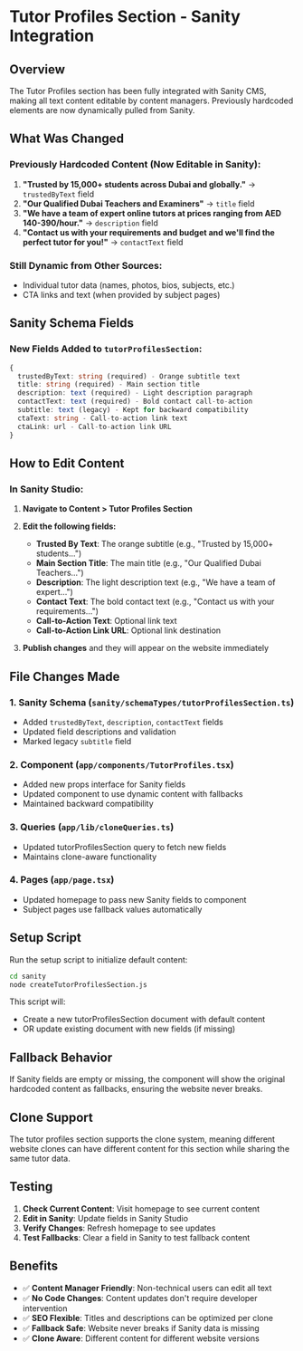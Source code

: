 # Tutor Profiles Section - Sanity Integration

## Overview

The Tutor Profiles section has been fully integrated with Sanity CMS, making all text content editable by content managers. Previously hardcoded elements are now dynamically pulled from Sanity.

## What Was Changed

### Previously Hardcoded Content (Now Editable in Sanity):
1. **"Trusted by 15,000+ students across Dubai and globally."** → `trustedByText` field
2. **"Our Qualified Dubai Teachers and Examiners"** → `title` field  
3. **"We have a team of expert online tutors at prices ranging from AED 140-390/hour."** → `description` field
4. **"Contact us with your requirements and budget and we'll find the perfect tutor for you!"** → `contactText` field

### Still Dynamic from Other Sources:
- Individual tutor data (names, photos, bios, subjects, etc.)
- CTA links and text (when provided by subject pages)

## Sanity Schema Fields

### New Fields Added to `tutorProfilesSection`:

```typescript
{
  trustedByText: string (required) - Orange subtitle text
  title: string (required) - Main section title
  description: text (required) - Light description paragraph
  contactText: text (required) - Bold contact call-to-action
  subtitle: text (legacy) - Kept for backward compatibility
  ctaText: string - Call-to-action link text
  ctaLink: url - Call-to-action link URL
}
```

## How to Edit Content

### In Sanity Studio:

1. **Navigate to Content > Tutor Profiles Section**
2. **Edit the following fields:**
   - **Trusted By Text**: The orange subtitle (e.g., "Trusted by 15,000+ students...")
   - **Main Section Title**: The main title (e.g., "Our Qualified Dubai Teachers...")
   - **Description**: The light description text (e.g., "We have a team of expert...")
   - **Contact Text**: The bold contact text (e.g., "Contact us with your requirements...")
   - **Call-to-Action Text**: Optional link text
   - **Call-to-Action Link URL**: Optional link destination

3. **Publish changes** and they will appear on the website immediately

## File Changes Made

### 1. Sanity Schema (`sanity/schemaTypes/tutorProfilesSection.ts`)
- Added `trustedByText`, `description`, `contactText` fields
- Updated field descriptions and validation
- Marked legacy `subtitle` field

### 2. Component (`app/components/TutorProfiles.tsx`)
- Added new props interface for Sanity fields
- Updated component to use dynamic content with fallbacks
- Maintained backward compatibility

### 3. Queries (`app/lib/cloneQueries.ts`)
- Updated tutorProfilesSection query to fetch new fields
- Maintains clone-aware functionality

### 4. Pages (`app/page.tsx`)
- Updated homepage to pass new Sanity fields to component
- Subject pages use fallback values automatically

## Setup Script

Run the setup script to initialize default content:

```bash
cd sanity
node createTutorProfilesSection.js
```

This script will:
- Create a new tutorProfilesSection document with default content
- OR update existing document with new fields (if missing)

## Fallback Behavior

If Sanity fields are empty or missing, the component will show the original hardcoded content as fallbacks, ensuring the website never breaks.

## Clone Support

The tutor profiles section supports the clone system, meaning different website clones can have different content for this section while sharing the same tutor data.

## Testing

1. **Check Current Content**: Visit homepage to see current content
2. **Edit in Sanity**: Update fields in Sanity Studio
3. **Verify Changes**: Refresh homepage to see updates
4. **Test Fallbacks**: Clear a field in Sanity to test fallback content

## Benefits

- ✅ **Content Manager Friendly**: Non-technical users can edit all text
- ✅ **No Code Changes**: Content updates don't require developer intervention  
- ✅ **SEO Flexible**: Titles and descriptions can be optimized per clone
- ✅ **Fallback Safe**: Website never breaks if Sanity data is missing
- ✅ **Clone Aware**: Different content for different website versions 